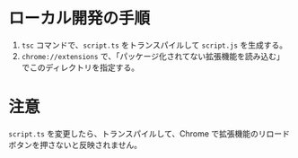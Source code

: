# ローカル開発の手順

1. `tsc` コマンドで、`script.ts` をトランスパイルして `script.js` を生成する。
2. `chrome://extensions` で、「パッケージ化されてない拡張機能を読み込む」でこのディレクトリを指定する。

# 注意

`script.ts` を変更したら、トランスパイルして、Chrome で拡張機能のリロードボタンを押さないと反映されません。
